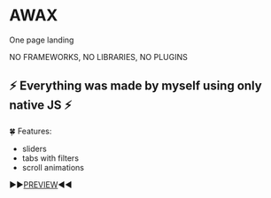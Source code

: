 # AWAX 
One page landing

NO FRAMEWORKS, NO LIBRARIES, NO PLUGINS

:zap: Everything was made by myself using only native JS :zap:
--
:four_leaf_clover: Features:
- sliders
- tabs with filters
- scroll animations

:arrow_forward::arrow_forward:[PREVIEW](https://ray-janson.github.io/AWAX/):arrow_backward::arrow_backward:
